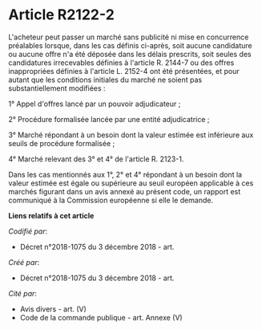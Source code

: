 # Article R2122-2

L'acheteur peut passer un marché sans publicité ni mise en concurrence préalables lorsque, dans les cas définis ci-après,
soit aucune candidature ou aucune offre n'a été déposée dans les délais prescrits, soit seules des candidatures irrecevables
définies à l'article R. 2144-7 ou des offres inappropriées définies à l'article L. 2152-4 ont été présentées, et pour autant
que les conditions initiales du marché ne soient pas substantiellement modifiées :

1° Appel d'offres lancé par un pouvoir adjudicateur ;

2° Procédure formalisée lancée par une entité adjudicatrice ;

3° Marché répondant à un besoin dont la valeur estimée est inférieure aux seuils de procédure formalisée ;

4° Marché relevant des 3° et 4° de l'article R. 2123-1.

Dans les cas mentionnés aux 1°, 2° et 4° répondant à un besoin dont la valeur estimée est égale ou supérieure au seuil
européen applicable à ces marchés figurant dans un avis annexé au présent code, un rapport est communiqué à la Commission
européenne si elle le demande.

**Liens relatifs à cet article**

_Codifié par_:

  - Décret n°2018-1075 du 3 décembre 2018 - art.

_Créé par_:

  - Décret n°2018-1075 du 3 décembre 2018 - art.

_Cité par_:

  - Avis divers - art. (V)
  - Code de la commande publique - art. Annexe (V)
